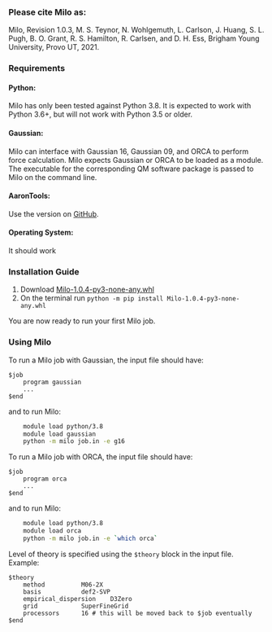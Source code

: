 ### Please cite Milo as:
Milo, Revision 1.0.3, M. S. Teynor, N. Wohlgemuth, L. Carlson, J. Huang, S. L. Pugh, B. O. Grant, R. S. Hamilton, R. Carlsen, and D. H. Ess, Brigham Young University, Provo UT, 2021.

### Requirements
#### Python:
Milo has only been tested against Python 3.8. It is expected to work with Python 3.6+, but will not work with Python 3.5 or older.

#### Gaussian:
Milo can interface with Gaussian 16, Gaussian 09, and ORCA to perform force calculation. Milo expects Gaussian or ORCA to be loaded as a module. The executable for the corresponding QM software package is passed to Milo on the command line. 

#### AaronTools:
Use the version on <a href="https://github.com/QChASM/AaronTools.py/wiki/Installation#download-from-github">GitHub</a>.

#### Operating System:
It should work

### Installation Guide
1. Download <a href="https://github.com/ajs99778/milo/raw/main/dist/Milo-1.0.4-py3-none-any.whl">Milo-1.0.4-py3-none-any.whl</a>
2. On the terminal run `python -m pip install Milo-1.0.4-py3-none-any.whl`

You are now ready to run your first Milo job.  

### Using Milo
To run a Milo job with Gaussian, the input file should have:
```
$job
	program	gaussian
	...
$end
```
and to run Milo:
```sh
	module load python/3.8
	module load gaussian
	python -m milo job.in -e g16
```


To run a Milo job with ORCA, the input file should have:
```
$job
	program	orca
	...
$end
```
and to run Milo:
```sh
	module load python/3.8
	module load orca
	python -m milo job.in -e `which orca`
```

Level of theory is specified using the `$theory` block in the input file. Example:
```
$theory
	method			M06-2X
	basis			def2-SVP
	empirical_dispersion	D3Zero
	grid			SuperFineGrid
	processors		16 # this will be moved back to $job eventually
$end
```
